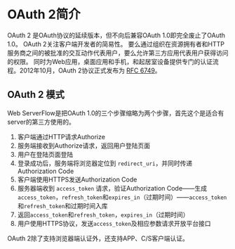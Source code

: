 # OAuth 2简介

OAuth 2 是OAuth协议的延续版本，但不向后兼容OAuth 1.0即完全废止了OAuth 1.0。 OAuth 2关注客户端开发者的简易性。
要么通过组织在资源拥有者和HTTP服务商之间的被批准的交互动作代表用户，要么允许第三方应用代表用户获得访问的权限。
同时为Web应用，桌面应用和手机，和起居室设备提供专门的认证流程。2012年10月，OAuth 2协议正式发布为 [RFC 6749](rfc:6749)。

##  OAuth 2 模式

Web ServerFlow是把OAuth 1.0的三个步骤缩略为两个步骤，首先这个是适合有server的第三方使用的。

1. 客户端通过HTTP请求Authorize
2. 服务端接收到Authorize请求，返回用户登陆页面
3. 用户在登陆页面登陆
4. 登录成功后，服务端将浏览器定位到 `redirect_uri`，并同时传递Authorization Code
5. 客户端使用HTTPS发送Authorization Code
6. 服务器端收到 `access_token` 请求，验证Authorization Code——生成 `access_token`，`refresh_token`和`expires_in`（过期时间）——`access_token`和`refresh_token`和过期时间入库
7. 返回`access_token`和`refresh_token`，`expires_in`（过期时间）
8. 用户使用HTTPS协议，发送`access_token`及相应参数请求开放平台接口

OAuth 2除了支持浏览器端认证外，还支持APP、C/S客户端认证。

